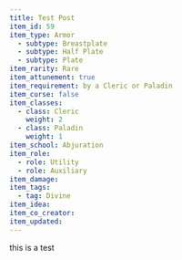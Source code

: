 ```yaml
---
title: Test Post
item_id: 59
item_type: Armor
  - subtype: Breastplate
  - subtype: Half Plate
  - subtype: Plate
item_rarity: Rare
item_attunement: true
item_requirement: by a Cleric or Paladin
item_curse: false
item_classes:
  - class: Cleric
    weight: 2
  - class: Paladin
    weight: 1
item_school: Abjuration
item_role:
  - role: Utility
  - role: Auxiliary
item_damage:
item_tags:
  - tag: Divine
item_idea:
item_co_creator:
item_updated:
---
```


this is a test

